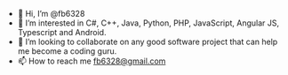 - 👋 Hi, I’m @fb6328
- 👀 I’m interested in C#, C++, Java, Python, PHP, JavaScript, Angular JS, Typescript and Android.
- 💞️ I’m looking to collaborate on any good software project that can help me become a coding guru.
- 📫 How to reach me fb6328@gmail.com
<!---
fb6328/fb6328 is a ✨ special ✨ repository because its `README.md` (this file) appears on your GitHub profile.
You can click the Preview link to take a look at your changes.
--->
